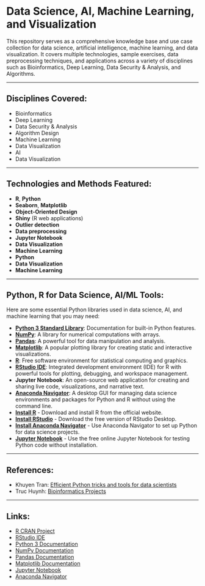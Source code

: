 # Data Science, AI, Machine Learning, and Visualization

This repository serves as a comprehensive knowledge base and use case collection for data science, artificial intelligence, machine learning, and data visualization. It covers multiple technologies, sample exercises, data preprocessing techniques, and applications across a variety of disciplines such as Bioinformatics, Deep Learning, Data Security & Analysis, and Algorithms.

---

## Disciplines Covered:
- Bioinformatics
- Deep Learning
- Data Security & Analysis
- Algorithm Design
- Machine Learning
- Data Visualization
- AI
- Data Visualization

---

## Technologies and Methods Featured:
- **R**, **Python**
- **Seaborn**, **Matplotlib**
- **Object-Oriented Design**
- **Shiny** (R web applications)
- **Outlier detection**
- **Data preprocessing**
- **Jupyter Notebook**
- **Data Visualization**
- **Machine Learning**
- **Python**
- **Data Visualization**
- **Machine Learning**

---

## Python, R for Data Science, AI/ML Tools:
Here are some essential Python libraries used in data science, AI, and machine learning that you may need:

- **[Python 3 Standard Library](https://docs.python.org/3/index.html)**: Documentation for built-in Python features.
- **[NumPy](https://numpy.org/doc/stable/reference/index.html)**: A library for numerical computations with arrays.
- **[Pandas](https://pandas.pydata.org/docs/)**: A powerful tool for data manipulation and analysis.
- **[Matplotlib](https://matplotlib.org/2.0.2/index.html)**: A popular plotting library for creating static and interactive visualizations.
- **[R](https://www.r-project.org/)**: Free software environment for statistical computing and graphics.
- **[RStudio IDE](https://rstudio.com/)**: Integrated development environment (IDE) for R with powerful tools for plotting, debugging, and workspace management.
- **Jupyter Notebook**: An open-source web application for creating and sharing live code, visualizations, and narrative text.
- **[Anaconda Navigator](https://docs.anaconda.com/anaconda/navigator/install/)**: A desktop GUI for managing data science environments and packages for Python and R without using the command line.
- **[Install R](https://www.r-project.org/)** - Download and install R from the official website.
- **[Install RStudio](https://rstudio.com/products/rstudio/#:~:text=RStudio%20Take%20control%20of%20your%20R%20code)** - Download the free version of RStudio Desktop.
- **[Install Anaconda Navigator](https://docs.anaconda.com/anaconda/navigator/install/#:~:text=Installing%20Navigator%20Navigator%20is%20automatically%20installed%20when%20you)** - Use Anaconda Navigator to set up Python for data science projects.
- **[Jupyter Notebook](https://jupyter.org/try)** - Use the free online Jupyter Notebook for testing Python code without installation.

---

## References:
- Khuyen Tran: [Efficient Python tricks and tools for data scientists](https://khuyentran1401.github.io/Efficient_Python_tricks_and_tools_for_data_scientists/README.html)
- Truc Huynh: [Bioinformatics Projects](https://rpubs.com/jackyhuynh87)

---

## Links:

- [R CRAN Project](https://www.r-project.org/)
- [RStudio IDE](https://rstudio.com/)
- [Python 3 Documentation](https://docs.python.org/3/index.html)
- [NumPy Documentation](https://numpy.org/doc/stable/reference/index.html)
- [Pandas Documentation](https://pandas.pydata.org/docs/)
- [Matplotlib Documentation](https://matplotlib.org/2.0.2/index.html)
- [Jupyter Notebook](https://jupyter.org/try)
- [Anaconda Navigator](https://docs.anaconda.com/anaconda/navigator/install/#:~:text=Installing%20Navigator%20Navigator%20is%20automatically%20installed%20when%20you)
